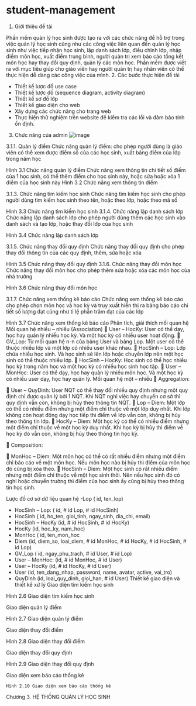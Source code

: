 # student-management
1. Giới thiệu đề tài

Phần mềm quản lý học sinh được tạo ra với các chức năng để hỗ trợ trong việc quản lý học sinh cũng như các công việc liên quan đến quản lý học sinh như việc tiếp nhận học sinh, lập danh sách lớp, điều chỉnh lớp, nhập điểm môn học, xuất điểm trung bình, người quản trị xem báo cáo tổng kết môn học hay thay đổi quy định, quản lý các môn học. Phần mềm được viết ra với mục tiêu giúp cho giáo viên hay người quản trị hay nhân viên có thể thực hiện dễ dàng các công việc của mình. 
2. Các bước thực hiện đề tài
- Thiết kế lược đồ use case
- Thiết kế lược đồ (sequence diagram, activity diagram)
- Thiết kế sơ đồ lớp
- Thiết kế giao diện cho web
- Xây dựng các chức năng cho trang web
- Thực hiện thử nghiệm trên website để kiểm tra các lỗi và đảm bảo tính ổn định.
3. Chức năng của admin
![image](https://github.com/Haunguyen42193/student-management/assets/92702518/4cbccedc-6dcf-415c-96ac-9fc4740296f5)

3.1.1.	Quản lý điểm
Chức năng quản lý điểm: cho phép người dùng là giáo viên có thể xem được điểm số của các học sinh, xuất bảng điểm của lớp trong năm học
 
Hình 3.1 Chức năng quản lý điểm
Chức năng xem thông tin chi tiết số điểm của 1 học sinh, có thể thêm điểm cho học sinh này, hoặc sửa hoặc xóa 1 điểm của học sinh này
Hình 3.2 Chức năng xem thông tin điểm

3.1.3.	Chức năng tìm kiếm học sinh
Chức năng tìm kiếm học sinh cho phép người dùng tìm kiếm học sinh theo tên, hoặc theo lớp, hoặc theo mã số
 
Hình 3.3 Chức năng tìm kiếm học sinh
3.1.4.	Chức năng lập danh sách lớp
Chức năng lập danh sách lớp cho phép người dùng thêm các học sinh vào danh sách và tạo lớp, hoặc thay đổi lớp của học sinh
 
Hình 3.4 Chức năng lập danh sách lớp

3.1.5.	Chức năng thay đổi quy định
Chức năng thay đổi quy định cho phép thay đổi thông tin của các quy định, thêm, sửa hoặc xóa
 
Hình 3.5 Chức năng thay đổi quy định
3.1.6.	Chức năng thay đổi môn học
Chức năng thay đổi môn học cho phép thêm sửa hoặc xóa các môn học của nhà trường
 
 Hình 3.6 Chức năng thay đổi môn học

3.1.7.	Chức năng xem thống kê báo cáo
Chức năng xem thống kê báo cáo cho phép chọn môn học và học kỳ và truy xuất hiển thị ra bảng báo cáo chi tiết số lượng đạt cũng như tỉ lệ phần trăm đạt của các lớp
 
Hình 3.7 Chức năng xem thống kê báo cáo
Phân tích, giải thích mối quan hệ
Mối quan hệ nhiều – nhiều (Association)
	User – HocKy: User có thể dạy, học hay quản lý nhiều học kỳ. Và một học kỳ có nhiều user hoạt động.
	GV_Lop: Từ mối quan hệ n-n của bảng User và bảng Lop. Một user có thể thuộc nhiều lớp và một lớp có nhiều user khác nhau.
	HocSinh – Lop: Lớp chứa nhiều học sinh. Và học sinh sẽ lên lớp hoặc chuyển lớp nên một học sinh có thể thuộc nhiều lớp.
	HocSinh – HocKy: Học sinh có thể học nhiều học kỳ trong năm học và một học kỳ có nhiều học sinh học tập.
	User – MonHoc: User có thể dạy, học hay quản lý nhiều môn học. Và một học kỳ có nhiều user dạy, học hay quản lý.
Mối quan hệ một – nhiều
	Aggregation: 

	User – QuyDinh: User NQT có thể thay đổi nhiều quy định nhưng một quy định chỉ được quản lý bởi 1 NQT. Khi NQT nghỉ việc hay chuyển cơ sở thì quy định vẫn còn, không bị hủy theo thông tin NQT.
	Lop – Diem: Một lớp có thể có nhiều điểm nhưng một điểm chỉ thuộc về một lớp duy nhất. Khi lớp không còn hoạt động dạy học tiếp thì điểm về lớp vẫn còn, không bị hủy theo thông tin lớp.
	HocKy – Diem: Một học kỳ có thể có nhiều điểm nhưng một điểm chỉ thuộc về một học kỳ duy nhất. Khi học kỳ bị hủy thì điểm về học kỳ đó vẫn còn, không bị hủy theo thông tin học kỳ.

	Composition:

	MonHoc – Diem: Một môn học có thể có rất nhiều điểm nhưng một điểm chỉ báo cáo về một môn học. Nếu môn học nào bị hủy thì điểm của môn học đó cũng bị xóa theo.
	HocSinh – Diem: Một học sinh có rất nhiều điểm nhưng một điểm chỉ thuộc về một học sinh thôi. Nên nếu học sinh đó có nghỉ hoặc chuyển trường thì điểm của học sinh ấy cũng bị hủy theo thông tin học sinh.



Lược đồ cơ sở dữ liệu quan hệ
-Lop ( id, ten_lop)
- HocSinh – Lop: ( id, # id Lop, # id HocSinh)
- HocSinh ( id, ho_ten, gioi_tinh, ngay_sinh, dia_chi, email)
- HocSinh – HocKy (id, # id HocSinh, # id HocKy)
- HocKy (id, hoc_ky, nam_hoc)
-	MonHoc ( id, ten_mon_hoc
-	Diem (id, diem_so, loai_diem, # id MonHoc, # id HocKy, # id HocSinh, # id Lop)
- GV_Lop ( id, ngay_phu_trach, # id User, # id Lop)
-	User – MonHoc: (id, # id MonHoc, # id User)
- User – HocKy (id, # id HocKy, # id User)
-	User (id, ten_dang_nhap, password, name, avatar, active, vai_tro)
-	QuyDinh (id, loai_quy_dinh, gioi_han, # id User)
Thiết kế giao diện và thiết kế xử lý
Giao diện tìm kiếm học sinh
 
Hình 2.6 Giao diện tìm kiếm học sinh


Giao diện quản lý điểm
 
Hình 2.7 Giao diện quản lý điểm

Giao diện thay đổi điểm
 
Hình 2.8 Giao diện thay đổi điểm

Giao diện thay đổi quy định
 
Hình 2.9 Giao diện thay đổi quy định

Giao diện xem báo cáo thống kê
 
	Hình 2.10 Giao diện xem báo cáo thống kê

Chương 3.	HỆ THỐNG QUẢN LÝ HỌC SINH



